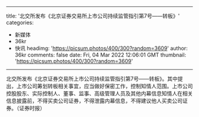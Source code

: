 
---
title: '北交所发布《北京证券交易所上市公司持续监管指引第7号——转板》'
categories: 
 - 新媒体
 - 36kr
 - 快讯
headimg: 'https://picsum.photos/400/300?random=3609'
author: 36kr
comments: false
date: Fri, 04 Mar 2022 12:06:01 GMT
thumbnail: 'https://picsum.photos/400/300?random=3609'
---

<div>   
北交所发布《北京证券交易所上市公司持续监管指引第7号——转板》。其中提出，上市公司筹划转板相关事宜，应当做好保密工作，控制知情人范围。上市公司控股股东、实际控制人、董事、监事、高级管理人员及其他内幕信息知情人在相关信息披露前，不得买卖公司证券，不得泄露内幕信息，不得建议他人买卖公司证券。（证券时报）  
</div>
            